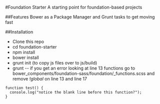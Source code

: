 #Foundation Starter
A starting point for foundation-based projects

##Features
Bower as a Package Manager and Grunt tasks to get moving fast

##Installation
- Clone this repo
- cd foundation-starter
- npm install
- bower install
- grunt init (to copy js files over to js/build)
- grunt
-- if you get an error looking at line 13 functions go to bower_components/foundation-sass/foundation/_functions.scss and remove *!global* on line 13 and line 17


```
function test() {
  console.log("notice the blank line before this function?");
}
```